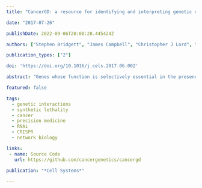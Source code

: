 ```yaml
---
title: "CancerGD: a resource for identifying and interpreting genetic dependencies in cancer"

date: "2017-07-26"

publishDate: 2022-09-06T20:00:28.445424Z

authors: ["Stephen Bridgett", "James Campbell", "Christopher J Lord", "Colm J. Ryan"]

publication_types: ["2"]

doi: 'https://doi.org/10.1016/j.cels.2017.06.002'

abstract: "Genes whose function is selectively essential in the presence of cancer-associated genetic aberrations represent promising targets for the development of precision therapeutics. Here, we present CancerGD, a resource that integrates genotypic profiling with large-scale loss-of-function genetic screens in tumor cell lines to identify such genetic dependencies. CancerGD provides tools for searching, visualizing, and interpreting these genetic dependencies through the integration of functional interaction networks. CancerGD includes different screen types (siRNA, shRNA, CRISPR), and we describe a simple format for submitting new datasets."

featured: false

tags:
  - genetic interactions
  - synthetic lethality
  - cancer
  - precision medicine
  - RNAi
  - CRISPR
  - network biology

links:
 - name: Source Code
   url: https://github.com/cancergenetics/cancergd

publication: "*Cell Systems*"

---
```


